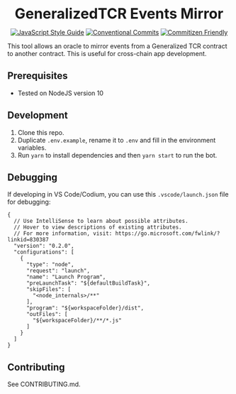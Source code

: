 <p align="center">
  <b style="font-size: 32px;">GeneralizedTCR Events Mirror</b>
</p>

<p align="center">
  <a href="https://standardjs.com"><img src="https://img.shields.io/badge/code_style-standard-brightgreen.svg" alt="JavaScript Style Guide"></a>
  <a href="https://conventionalcommits.org"><img src="https://img.shields.io/badge/Conventional%20Commits-1.0.0-yellow.svg" alt="Conventional Commits"></a>
  <a href="http://commitizen.github.io/cz-cli/"><img src="https://img.shields.io/badge/commitizen-friendly-brightgreen.svg" alt="Commitizen Friendly"></a>
</p>

This tool allows an oracle to mirror events from a Generalized TCR contract to another contract. This is useful for cross-chain app development.

## Prerequisites

- Tested on NodeJS version 10

## Development

1.  Clone this repo.
2.  Duplicate `.env.example`, rename it to `.env` and fill in the environment variables.
3.  Run `yarn` to install dependencies and then `yarn start` to run the bot.

## Debugging

If developing in VS Code/Codium, you can use this `.vscode/launch.json` file for debugging:

```
{
  // Use IntelliSense to learn about possible attributes.
  // Hover to view descriptions of existing attributes.
  // For more information, visit: https://go.microsoft.com/fwlink/?linkid=830387
  "version": "0.2.0",
  "configurations": [
    {
      "type": "node",
      "request": "launch",
      "name": "Launch Program",
      "preLaunchTask": "${defaultBuildTask}",
      "skipFiles": [
        "<node_internals>/**"
      ],
      "program": "${workspaceFolder}/dist",
      "outFiles": [
        "${workspaceFolder}/**/*.js"
      ]
    }
  ]
}
```

## Contributing

See CONTRIBUTING.md.